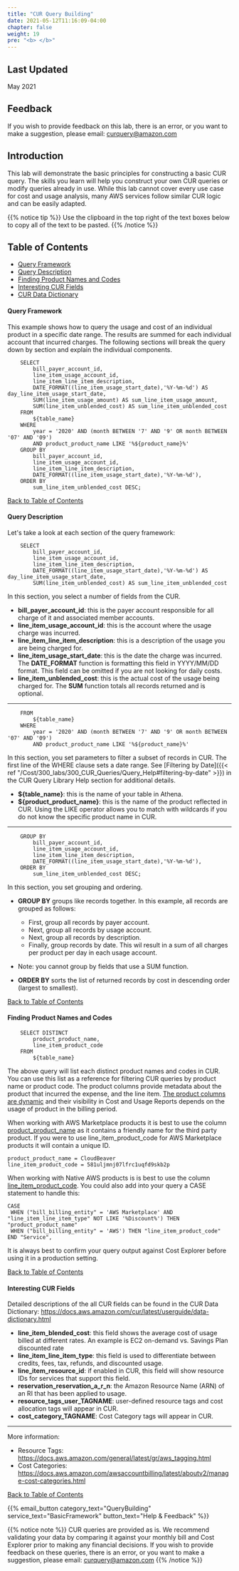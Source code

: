 ```yaml
---
title: "CUR Query Building"
date: 2021-05-12T11:16:09-04:00
chapter: false
weight: 19
pre: "<b> </b>"
---
```


## Last Updated

May 2021

## Feedback
If you wish to provide feedback on this lab, there is an error, or you want to make a suggestion, please email: curquery@amazon.com

## Introduction
This lab will demonstrate the basic principles for constructing a basic CUR query. The skills you learn will help you construct your own CUR queries or modify queries already in use. While this lab cannot cover every use case for cost and usage analysis, many AWS services follow similar CUR logic and can be easily adapted.

{{% notice tip %}}
Use the clipboard in the top right of the text boxes below to copy all of the text to be pasted.
{{% /notice %}}

## Table of Contents
 * [Query Framework](#query-framework)
 * [Query Description](#query-description)
 * [Finding Product Names and Codes](#finding-product-names-and-codes)
 * [Interesting CUR Fields](#interesting-cur-fields)
 * [CUR Data Dictionary](#cur-data-dictionary)

#### Query Framework

This example shows how to query the usage and cost of an individual product in a specific date range. The results are summed for each individual account that incurred charges. The following sections will break the query down by section and explain the individual components.

```tsql
    SELECT 
        bill_payer_account_id,
        line_item_usage_account_id,
        line_item_line_item_description,
        DATE_FORMAT((line_item_usage_start_date),'%Y-%m-%d') AS day_line_item_usage_start_date,
        SUM(line_item_usage_amount) AS sum_line_item_usage_amount,
        SUM(line_item_unblended_cost) AS sum_line_item_unblended_cost
    FROM 
        ${table_name}
    WHERE
        year = '2020' AND (month BETWEEN '7' AND '9' OR month BETWEEN '07' AND '09')
        AND product_product_name LIKE '%${product_name}%'
    GROUP BY
        bill_payer_account_id,
        line_item_usage_account_id,
        line_item_line_item_description,
        DATE_FORMAT((line_item_usage_start_date),'%Y-%m-%d'),    
    ORDER BY
        sum_line_item_unblended_cost DESC;
```

[Back to Table of Contents](#table-of-contents)


#### Query Description
Let's take a look at each section of the query framework:

```tsql
    SELECT 
        bill_payer_account_id,
        line_item_usage_account_id,
        line_item_line_item_description,
        DATE_FORMAT((line_item_usage_start_date),'%Y-%m-%d') AS day_line_item_usage_start_date,
        SUM(line_item_unblended_cost) AS sum_line_item_unblended_cost
```

In this section, you select a number of fields from the CUR.
- **bill_payer_account_id**: this is the payer account responsible for all charge of it and associated member accounts.
- **line_item_usage_account_id**: this is the account where the usage charge was incurred. 
- **line_item_line_item_description**: this is a description of the usage you are being charged for.
- **line_item_usage_start_date**: this is the date the charge was incurred. The **DATE_FORMAT** function is formatting this field in YYYY/MM/DD format. This field can be omitted if you are not looking for daily costs.
- **line_item_unblended_cost**: this is the actual cost of the usage being charged for. The **SUM** function totals all records returned and is optional. 
___
```tsql
    FROM 
        ${table_name}
    WHERE
        year = '2020' AND (month BETWEEN '7' AND '9' OR month BETWEEN '07' AND '09')
        AND product_product_name LIKE '%${product_name}%'
```

In this section, you set parameters to filter a subset of records in CUR. The first line of the WHERE clause sets a date range. See [Filtering by Date]({{< ref "/Cost/300_labs/300_CUR_Queries/Query_Help#filtering-by-date" >}}) in the CUR Query Library Help section for additional details.
- **${table_name}**: this is the name of your table in Athena. 
- **${product_product_name}**: this is the name of the product reflected in CUR. Using the LIKE operator allows you to match with wildcards if you do not know the specific product name in CUR.
___

```tsql
    GROUP BY
        bill_payer_account_id,
        line_item_usage_account_id,
        line_item_line_item_description,
        DATE_FORMAT((line_item_usage_start_date),'%Y-%m-%d'),    
    ORDER BY
        sum_line_item_unblended_cost DESC;
```

In this section, you set grouping and ordering. 
- **GROUP BY** groups like records together. In this example, all records are grouped as follows:
  - First, group all records by payer account. 
  - Next, group all records by usage account. 
  - Next, group all records by description. 
  - Finally, group records by date. This wil result in a sum of all charges per product per day in each usage account.
- Note: you cannot group by fields that use a SUM function. 

- **ORDER BY** sorts the list of returned records by cost in descending order (largest to smallest).

[Back to Table of Contents](#table-of-contents)

#### Finding Product Names and Codes

```tsql
    SELECT DISTINCT 
        product_product_name,
        line_item_product_code
    FROM
        ${table_name}
```

The above query will list each distinct product names and codes in CUR. You can use this list as a reference for filtering CUR queries by product name or product code.  The product columns provide metadata about the product that incurred the expense, and the line item. [The product columns are dynamic](https://docs.aws.amazon.com/cur/latest/userguide/product-columns.html) and their visibility in Cost and Usage Reports depends on the usage of product in the billing period.

When working with AWS Marketplace products it is best to use the column [product_product_name](https://docs.aws.amazon.com/cur/latest/userguide/product-columns.html#product-details-P-productname) as it contains a friendly name for the third party product.  If you were to use line_item_product_code for AWS Marketplace products it will contain a unique ID. 

```
product_product_name = CloudBeaver
line_item_product_code = 581uljmnj07lfrc1uqfd9skb2p
```

When working with Native AWS products is is best to use the column [line_item_product_code](https://docs.aws.amazon.com/cur/latest/userguide/Lineitem-columns.html#Lineitem-details-P-ProductCode).  You could also add into your query a CASE statement to handle this:

```tsql
CASE
 WHEN ("bill_billing_entity" = 'AWS Marketplace' AND "line_item_line_item_type" NOT LIKE '%Discount%') THEN "product_product_name"
 WHEN ("bill_billing_entity" = 'AWS') THEN "line_item_product_code" END "Service",
```

It is always best to confirm your query output against Cost Explorer before using it in a production setting. 

[Back to Table of Contents](#table-of-contents)

#### Interesting CUR Fields
Detailed descriptions of the all CUR fields can be found in the CUR Data Dictionary: https://docs.aws.amazon.com/cur/latest/userguide/data-dictionary.html

 - **line_item_blended_cost**: this field shows the average cost of usage billed at different rates. An example is EC2 on-demand vs. Savings Plan discounted rate
 - **line_item_line_item_type**: this field is used to differentiate between credits, fees, tax, refunds, and discounted usage.
 - **line_item_resource_id**: if enabled in CUR, this field will show resource IDs for services that support this field.
 - **reservation_reservation_a_r_n**: the Amazon Resource Name (ARN) of an RI that has been applied to usage.
 - **resource_tags_user_TAGNAME**: user-defined resource tags and cost allocation tags will  appear in CUR.
 - **cost_category_TAGNAME**: Cost Category tags will  appear in CUR.
 -----
More information:
  - Resource Tags: https://docs.aws.amazon.com/general/latest/gr/aws_tagging.html
  - Cost Categories: https://docs.aws.amazon.com/awsaccountbilling/latest/aboutv2/manage-cost-categories.html

[Back to Table of Contents](#table-of-contents)

{{% email_button category_text="QueryBuilding" service_text="BasicFramework" button_text="Help & Feedback" %}}

{{% notice note %}}
CUR queries are provided as is. We recommend validating your data by comparing it against your monthly bill and Cost Explorer prior to making any financial decisions. If you wish to provide feedback on these queries, there is an error, or you want to make a suggestion, please email: curquery@amazon.com
{{% /notice %}}